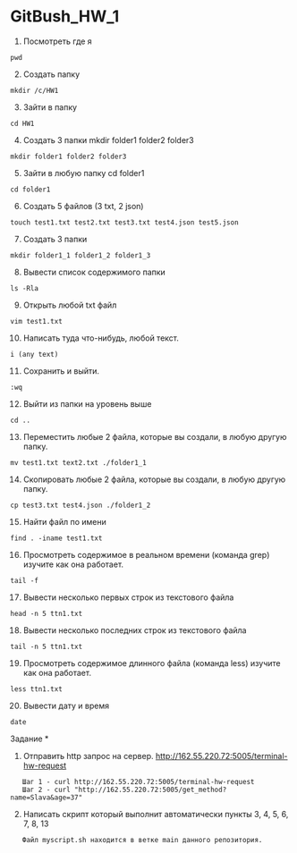 # GitBush_HW_1
1. Посмотреть где я 

  `pwd`

2. Создать папку 

  `mkdir /c/HW1`

3. Зайти в папку 

  `cd HW1`

4. Создать 3 папки mkdir folder1 folder2 folder3

  `mkdir folder1 folder2 folder3`

5. Зайти в любую папку cd folder1

  `cd folder1`

6. Создать 5 файлов (3 txt, 2 json) 

  `touch test1.txt test2.txt test3.txt test4.json test5.json`

7. Создать 3 папки

  `mkdir folder1_1 folder1_2 folder1_3`

8. Вывести список содержимого папки

  `ls -Rla`

9. Открыть любой txt файл 

  `vim test1.txt`

10. Написать туда что-нибудь, любой текст. 

   `i (any text)`

11. Сохранить и выйти. 

   `:wq`

12. Выйти из папки на уровень выше 

   `cd ..`

13. Переместить любые 2 файла, которые вы создали, в любую другую папку. 

   `mv test1.txt text2.txt ./folder1_1`

14. Скопировать любые 2 файла, которые вы создали, в любую другую папку. 

  `cp test3.txt test4.json ./folder1_2`

15. Найти файл по имени

   `find . -iname test1.txt`

16. Просмотреть содержимое в реальном времени (команда grep) изучите как она работает. 

  `tail -f`

17. Вывести несколько первых строк из текстового файла 

  `head -n 5 ttn1.txt`

18. Вывести несколько последних строк из текстового файла

  `tail -n 5 ttn1.txt`

19. Просмотреть содержимое длинного файла (команда less) изучите как она работает.

   `less ttn1.txt`

20. Вывести дату и время

  `date`

Задание *
1. Отправить http запрос на сервер. http://162.55.220.72:5005/terminal-hw-request  
```
   Шаг 1 - curl http://162.55.220.72:5005/terminal-hw-request  
   Шаг 2 - curl "http://162.55.220.72:5005/get_method?name=Slava&age=37"
```
2. Написать скрипт который выполнит автоматически пункты 3, 4, 5, 6, 7, 8, 13  
```
   Файл myscript.sh находится в ветке main данного репозитория.
```
